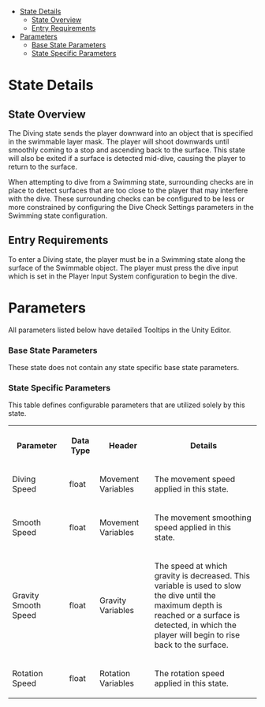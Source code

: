 
*   [State Details](#DivingState-StateDetails)
    *   [State Overview](#DivingState-StateOverview)
    *   [Entry Requirements](#DivingState-EntryRequirements)
*   [Parameters](#DivingState-Parameters)
    *   [Base State Parameters](#DivingState-BaseStateParameters)
    *   [State Specific Parameters](#DivingState-StateSpecificParameters)

State Details
=============

State Overview
--------------

The Diving state sends the player downward into an object that is specified in the swimmable layer mask. The player will shoot downwards until smoothly coming to a stop and ascending back to the surface. This state will also be exited if a surface is detected mid-dive, causing the player to return to the surface.

When attempting to dive from a Swimming state, surrounding checks are in place to detect surfaces that are too close to the player that may interfere with the dive. These surrounding checks can be configured to be less or more constrained by configuring the Dive Check Settings parameters in the Swimming state configuration.

Entry Requirements
------------------

To enter a Diving state, the player must be in a Swimming state along the surface of the Swimmable object. The player must press the dive input which is set in the Player Input System configuration to begin the dive.

Parameters
==========

All parameters listed below have detailed Tooltips in the Unity Editor.

### Base State Parameters

These state does not contain any state specific base state parameters.

### State Specific Parameters

This table defines configurable parameters that are utilized solely by this state.

<table data-table-width="1382" data-layout="default" data-local-id="42844ded-fd04-45a2-9151-655070fb6892" class="confluenceTable"><colgroup><col style="width: 220.0px;"><col style="width: 100.0px;"><col style="width: 198.0px;"><col style="width: 864.0px;"></colgroup><tbody><tr><th class="confluenceTh"><p><strong>Parameter</strong></p></th><th class="confluenceTh"><p><strong>Data Type</strong></p></th><th class="confluenceTh"><p><strong>Header</strong></p></th><th class="confluenceTh"><p><strong>Details</strong></p></th></tr><tr><td class="confluenceTd"><p>Diving Speed</p></td><td class="confluenceTd"><p>float</p></td><td class="confluenceTd"><p>Movement Variables</p></td><td class="confluenceTd"><p>The movement speed applied in this state.</p></td></tr><tr><td class="confluenceTd"><p>Smooth Speed</p></td><td class="confluenceTd"><p>float</p></td><td class="confluenceTd"><p>Movement Variables</p></td><td class="confluenceTd"><p>The movement smoothing speed applied in this state.</p></td></tr><tr><td class="confluenceTd"><p>Gravity Smooth Speed</p></td><td class="confluenceTd"><p>float</p></td><td class="confluenceTd"><p>Gravity Variables</p></td><td class="confluenceTd"><p>The speed at which gravity is decreased. This variable is used to slow the dive until the maximum depth is reached or a surface is detected, in which the player will begin to rise back to the surface.</p></td></tr><tr><td class="confluenceTd"><p>Rotation Speed</p></td><td class="confluenceTd"><p>float</p></td><td class="confluenceTd"><p>Rotation Variables</p></td><td class="confluenceTd"><p>The rotation speed applied in this state.</p></td></tr></tbody></table>